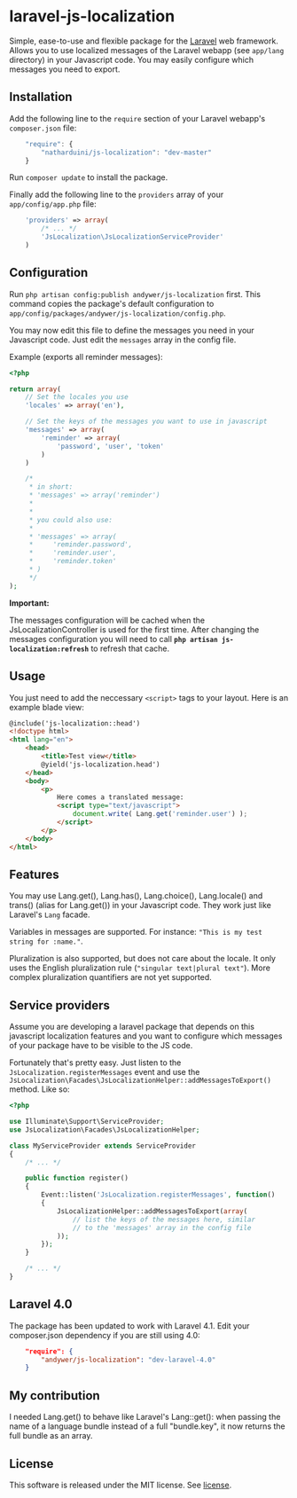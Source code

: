laravel-js-localization
=======================

Simple, ease-to-use and flexible package for the [Laravel](http://laravel.com/) web framework. Allows you to use localized messages of the Laravel webapp (see `app/lang` directory) in your Javascript code. You may easily configure which messages you need to export.

Installation
------------

Add the following line to the `require` section of your Laravel webapp's `composer.json` file:

```javascript
    "require": {
        "natharduini/js-localization": "dev-master"
    }
```


Run `composer update` to install the package.


Finally add the following line to the `providers` array of your `app/config/app.php` file:

```php
    'providers' => array(
        /* ... */
        'JsLocalization\JsLocalizationServiceProvider'
    )
```


Configuration
-------------

Run `php artisan config:publish andywer/js-localization` first. This command copies the package's default configuration to `app/config/packages/andywer/js-localization/config.php`.

You may now edit this file to define the messages you need in your Javascript code. Just edit the `messages` array in the config file.

Example (exports all reminder messages):

```php
<?php

return array(
    // Set the locales you use
    'locales' => array('en'),

    // Set the keys of the messages you want to use in javascript
    'messages' => array(
        'reminder' => array(
            'password', 'user', 'token'
        )
    )

    /*
     * in short:
     * 'messages' => array('reminder')
     *
     *
     * you could also use:
     *
     * 'messages' => array(
     *     'reminder.password',
     *     'reminder.user',
     *     'reminder.token'
     * )
     */
);
```

__Important:__

The messages configuration will be cached when the JsLocalizationController is used for the first time. After changing the messages configuration you will need to call __`php artisan js-localization:refresh`__ to refresh that cache.


Usage
-----

You just need to add the neccessary `<script>` tags to your layout. Here is an example blade view:

```html
@include('js-localization::head')
<!doctype html>
<html lang="en">
    <head>
        <title>Test view</title>
        @yield('js-localization.head')
    </head>
    <body>
        <p>
            Here comes a translated message:
            <script type="text/javascript">
                document.write( Lang.get('reminder.user') );
            </script>
        </p>
    </body>
</html>
```

Features
--------

You may use Lang.get(), Lang.has(), Lang.choice(), Lang.locale() and trans() (alias for Lang.get()) in your Javascript code. They work just like Laravel's `Lang` facade.

Variables in messages are supported. For instance: `"This is my test string for :name."`.

Pluralization is also supported, but does not care about the locale. It only uses the English pluralization rule (`"singular text|plural text"`). More complex pluralization quantifiers are not yet supported.


Service providers
-----------------

Assume you are developing a laravel package that depends on this javascript localization features and you want to configure which messages of your package have to be visible to the JS code.

Fortunately that's pretty easy. Just listen to the `JsLocalization.registerMessages` event and use the `JsLocalization\Facades\JsLocalizationHelper::addMessagesToExport()` method. Like so:

```php
<?php

use Illuminate\Support\ServiceProvider;
use JsLocalization\Facades\JsLocalizationHelper;

class MyServiceProvider extends ServiceProvider
{
    /* ... */

    public function register()
    {
        Event::listen('JsLocalization.registerMessages', function()
        {
            JsLocalizationHelper::addMessagesToExport(array(
                // list the keys of the messages here, similar
                // to the 'messages' array in the config file
            ));
        });
    }

    /* ... */
}
```


Laravel 4.0
-----------

The package has been updated to work with Laravel 4.1. Edit your composer.json dependency if you are still using 4.0:

```json
    "require": {
        "andywer/js-localization": "dev-laravel-4.0"
    }
```

My contribution
---------------

I needed Lang.get() to behave like Laravel's Lang::get(): when passing the name of a language bundle instead of a full "bundle.key", it now returns the full bundle as an array.


License
-------

This software is released under the MIT license. See [license](https://raw.github.com/andywer/laravel-js-localization/master/LICENSE).
